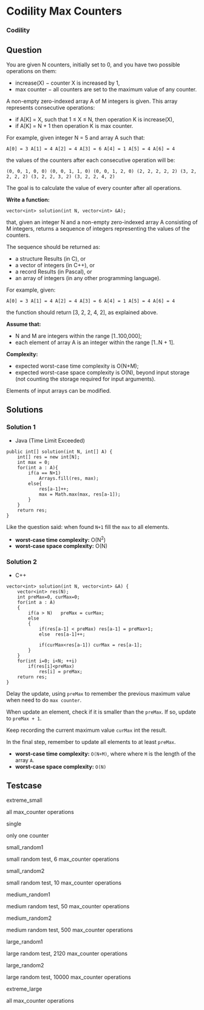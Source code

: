 # Codility Max Counters

### Codility

## Question

You are given N counters, initially set to 0, and you have two possible operations on them:

* increase(X) − counter X is increased by 1,
* max counter − all counters are set to the maximum value of any counter.

A non-empty zero-indexed array A of M integers is given. This array represents consecutive operations:

* if A[K] = X, such that 1 ≤ X ≤ N, then operation K is increase(X),
* if A[K] = N + 1 then operation K is max counter.

For example, given integer N = 5 and array A such that:

`A[0] = 3 A[1] = 4 A[2] = 4 A[3] = 6 A[4] = 1 A[5] = 4 A[6] = 4`

the values of the counters after each consecutive operation will be:
```
(0, 0, 1, 0, 0) (0, 0, 1, 1, 0) (0, 0, 1, 2, 0) (2, 2, 2, 2, 2) (3, 2, 2, 2, 2) (3, 2, 2, 3, 2) (3, 2, 2, 4, 2)
```

The goal is to calculate the value of every counter after all operations.

**Write a function:**

`vector<int> solution(int N, vector<int> &A);`

that, given an integer N and a non-empty zero-indexed array A consisting of M integers, returns a sequence of integers representing the values of the counters.

The sequence should be returned as:

* a structure Results (in C), or
* a vector of integers (in C++), or
* a record Results (in Pascal), or
* an array of integers (in any other programming language).

For example, given:

`A[0] = 3 A[1] = 4 A[2] = 4 A[3] = 6 A[4] = 1 A[5] = 4 A[6] = 4`

the function should return [3, 2, 2, 4, 2], as explained above.

**Assume that:**

* N and M are integers within the range [1..100,000];
* each element of array A is an integer within the range [1..N + 1].

**Complexity:**

* expected worst-case time complexity is O(N+M);
* expected worst-case space complexity is O(N), beyond input storage (not counting the storage required for input arguments).

Elements of input arrays can be modified.

## Solutions

### Solution 1

* Java (Time Limit Exceeded)
```
public int[] solution(int N, int[] A) {
    int[] res = new int[N];
    int max = 0;
    for(int a : A){
        if(a == N+1)
            Arrays.fill(res, max);
        else{
            res[a-1]++;
            max = Math.max(max, res[a-1]);
        }
    }
    return res;
}
```

Like the question said: when found `N+1` fill the `max` to all elements.

* **worst-case time complexity:** O(N<sup>2</sup>)
* **worst-case space complexity:** O(N)

### Solution 2

* C++
```
vector<int> solution(int N, vector<int> &A) {
    vector<int> res(N);
    int preMax=0, curMax=0;
    for(int a : A)
    {
        if(a > N)   preMax = curMax;
        else
        {
            if(res[a-1] < preMax) res[a-1] = preMax+1;
            else  res[a-1]++;
            
            if(curMax<res[a-1]) curMax = res[a-1];
        }
    }
    for(int i=0; i<N; ++i)
        if(res[i]<preMax)
            res[i] = preMax;
    return res;
}
```

Delay the update, using `preMax` to remember the previous maximum value when need to do `max counter`. 

When update an element, check if it is smaller than the `preMax`. If so, update to `preMax + 1`.

Keep recording the current maximum value `curMax` int the result.

In the final step, remember to update all elements to at least `preMax`.

* **worst-case time complexity:** `O(N+M)`, where where `M` is the length of the array `A`. 
* **worst-case space complexity:** `O(N)`

## Testcase

extreme_small 

all max_counter operations

single 

only one counter


small_random1 

small random test, 6 max_counter operations


small_random2 

small random test, 10 max_counter operations


medium_random1 

medium random test, 50 max_counter operations


medium_random2 

medium random test, 500 max_counter operations


large_random1 

large random test, 2120 max_counter operations


large_random2 

large random test, 10000 max_counter operations


extreme_large 

all max_counter operations

